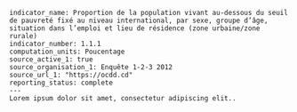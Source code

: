     indicator_name: Proportion de la population vivant au-dessous du seuil de pauvreté fixé au niveau international, par sexe, groupe d’âge, situation dans l’emploi et lieu de résidence (zone urbaine/zone rurale)
    indicator_number: 1.1.1
    computation_units: Poucentage
    source_active_1: true
    source_organisation_1: Enquête 1-2-3 2012
    source_url_1: "https://ocdd.cd"
    reporting_status: complete
    ---
    Lorem ipsum dolor sit amet, consectetur adipiscing elit..
